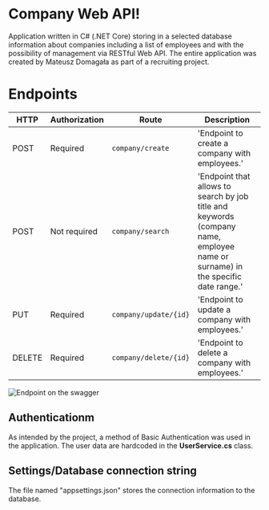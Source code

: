 ﻿# Company Web API!

Application written in C# (.NET Core) storing in a selected database information about companies including a list of employees and with the possibility of
management via RESTful Web API. The entire application was created by Mateusz Domagała as part of a recruiting project.


# Endpoints

|  HTTP          |  Authorization |Route                          |Description|
|--------------|--|-------------------------------|-----------------------------|
|POST		|	Required|`company/create`            |'Endpoint to create a company with employees.'            |
|POST     | Not required |`company/search`            |'Endpoint that allows to search by job title and keywords (company name, employee name or surname) in the specific date range.'          |
|PUT       | Required  |`company/update/{id}`|'Endpoint to update a company with employees.'|
|DELETE     |  Required   |`company/delete/{id}`|'Endpoint to delete a company with employees.'|

![Endpoint on the swagger](https://i.imgur.com/b1XUfKO.png)

## Authenticationm

As intended by the project, a method of Basic Authentication was used in the application. The user data are hardcoded in the **UserService.cs** class.

## Settings/Database connection string

The file named "appsettings.json" stores the connection information to the database. 
